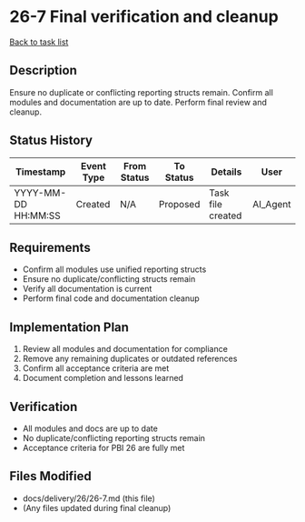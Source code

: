 # 26-7 Final verification and cleanup

[Back to task list](./tasks.md)

## Description

Ensure no duplicate or conflicting reporting structs remain. Confirm all modules and documentation are up to date. Perform final review and cleanup.

## Status History

| Timestamp | Event Type | From Status | To Status | Details | User |
|-----------|------------|-------------|-----------|---------|------|
| YYYY-MM-DD HH:MM:SS | Created | N/A | Proposed | Task file created | AI_Agent |

## Requirements

- Confirm all modules use unified reporting structs
- Ensure no duplicate/conflicting structs remain
- Verify all documentation is current
- Perform final code and documentation cleanup

## Implementation Plan

1. Review all modules and documentation for compliance
2. Remove any remaining duplicates or outdated references
3. Confirm all acceptance criteria are met
4. Document completion and lessons learned

## Verification

- All modules and docs are up to date
- No duplicate/conflicting reporting structs remain
- Acceptance criteria for PBI 26 are fully met

## Files Modified

- docs/delivery/26/26-7.md (this file)
- (Any files updated during final cleanup) 